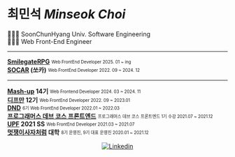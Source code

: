 # 최민석 *Minseok Choi*

👩🏻‍🎓 SoonChunHyang Univ. Software Engineering  
👩🏻‍💻 Web Front-End Engineer  

---
  **[SmilegateRPG](https://www.smilegate.com/ko/)** <sub><sup>Web FrontEnd Developer 2025. 01 ~ ing</sub></sup>  
  **[SOCAR](https://www.socar.kr/) (쏘카)** <sub><sup>Web FrontEnd Developer 2022. 09 ~ 2024. 12</sub></sup>  
___

  **[Mash-up](https://mash-up.kr/) 14기** <sub><sup>Web Frontend Developer 2024. 03 ~ 2024. 11</sup></sub>  
  **[디프만](https://www.depromeet.com/) 12기** <sub><sup>Web FrontEnd Developer 2022. 09 ~ 2023.01</sub></sup>  
  **[DND](https://dnd.ac/)** <sub><sup>6기 Web FrontEnd Developer 2022.01 ~ 2022.03 </sub></sup>  
  **[프로그래머스 데브 코스 프론트엔드](https://school.programmers.co.kr/learn/courses/14714)** <sub><sup>프로그래머스 데브 코스 프론트엔드 1기 수강 2021.07 ~ 2021.12 </sub></sup>  
  **[UPF](https://www.unit.center/upf) 2021 SS** <sub><sup>Web FrontEnd Developer 2021.03 ~ 2021.07 </sub></sup>  
  **[멋쟁이사자처럼](https://www.likelion.net/) 대학** <sub><sup>8기 운영진, 9기 대표 운영진 2020.01 ~ 2021.12 </sub></sup>  


<div align='center'>
	<a href="https://www.linkedin.com/in/minsgy">
		<img alt="Linkedin" src="https://img.shields.io/badge/-Linkedin-blue?style=flat-square&logo=LinkedIn">
	</a>
</div>

